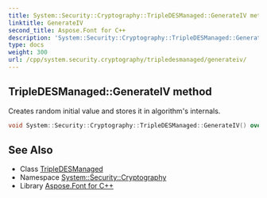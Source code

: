 ```yaml
---
title: System::Security::Cryptography::TripleDESManaged::GenerateIV method
linktitle: GenerateIV
second_title: Aspose.Font for C++
description: 'System::Security::Cryptography::TripleDESManaged::GenerateIV method. Creates random initial value and stores it in algorithm''s internals in C++.'
type: docs
weight: 300
url: /cpp/system.security.cryptography/tripledesmanaged/generateiv/
---
```

## TripleDESManaged::GenerateIV method


Creates random initial value and stores it in algorithm's internals.

```cpp
void System::Security::Cryptography::TripleDESManaged::GenerateIV() override
```

## See Also

* Class [TripleDESManaged](../)
* Namespace [System::Security::Cryptography](../../)
* Library [Aspose.Font for C++](../../../)
